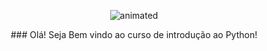 <p align="center">
  <img src="https://user-images.githubusercontent.com/81690594/130858975-c8e1caa1-f39b-45c1-83c7-98962fef0cb7.gif" alt="animated" />
</p>

<p align="center">
  ### Olá! Seja Bem vindo ao curso de introdução ao Python! 
</p>
